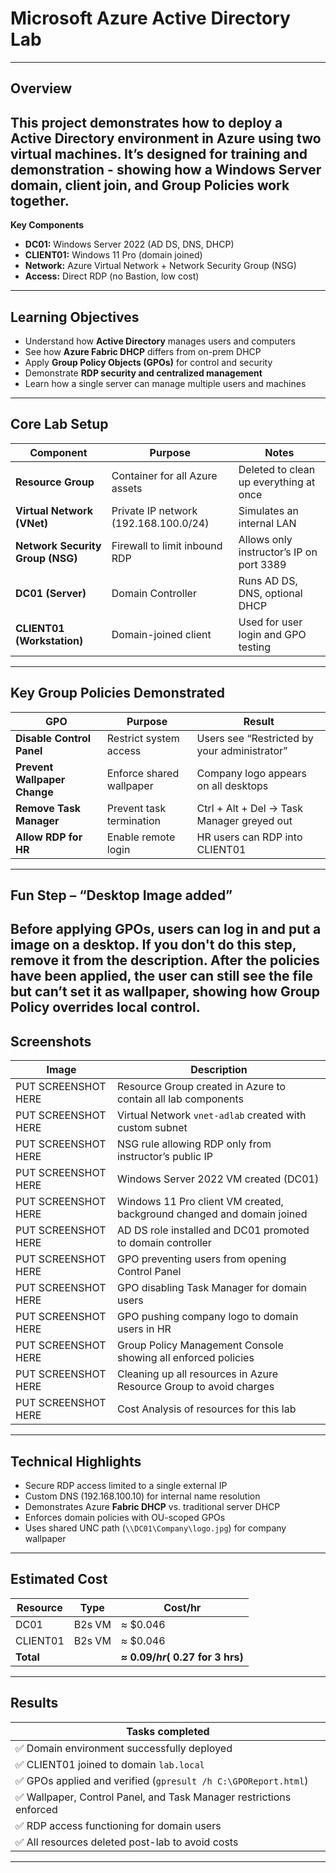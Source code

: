 # Microsoft Azure Active Directory Lab
---
## Overview
This project demonstrates how to deploy a **Active Directory environment in Azure** using two virtual machines.
It’s designed for training and demonstration - showing how a Windows Server domain, client join, and Group Policies work together.
---
**Key Components**
- **DC01:** Windows Server 2022 (AD DS, DNS, DHCP)
- **CLIENT01:** Windows 11 Pro (domain joined)
- **Network:** Azure Virtual Network + Network Security Group (NSG)
- **Access:** Direct RDP (no Bastion, low cost)
---
## Learning Objectives
- Understand how **Active Directory** manages users and computers
- See how **Azure Fabric DHCP** differs from on-prem DHCP
- Apply **Group Policy Objects (GPOs)** for control and security
- Demonstrate **RDP security and centralized management**
- Learn how a single server can manage multiple users and machines
---
## Core Lab Setup
| Component | Purpose | Notes |
|------------|----------|-------|
| **Resource Group** | Container for all Azure assets | Deleted to clean up everything at once |
| **Virtual Network (VNet)** | Private IP network (192.168.100.0/24) | Simulates an internal LAN |
| **Network Security Group (NSG)** | Firewall to limit inbound RDP | Allows only instructor’s IP on port 3389 |
| **DC01 (Server)** | Domain Controller | Runs AD DS, DNS, optional DHCP |
| **CLIENT01 (Workstation)** | Domain-joined client | Used for user login and GPO testing |
---
## Key Group Policies Demonstrated
| GPO | Purpose | Result |
|-----|----------|--------|
| **Disable Control Panel** | Restrict system access | Users see “Restricted by your administrator” |
| **Prevent Wallpaper Change** | Enforce shared wallpaper | Company logo appears on all desktops |
| **Remove Task Manager** | Prevent task termination | Ctrl + Alt + Del -> Task Manager greyed out |
| **Allow RDP for HR** | Enable remote login | HR users can RDP into CLIENT01 |
---
## Fun Step – “Desktop Image added”
Before applying GPOs, users can log in and put a image on a desktop. If you don't do this step, remove it from the description.
After the policies have been applied, the user can still see the file but **can’t set it as wallpaper**, showing how Group Policy overrides local control.
---
## Screenshots
| Image | Description |
|--------|-------------|
| PUT SCREENSHOT HERE| Resource Group created in Azure to contain all lab components |
| PUT SCREENSHOT HERE| Virtual Network `vnet-adlab` created with custom subnet |
| PUT SCREENSHOT HERE| NSG rule allowing RDP only from instructor’s public IP |
| PUT SCREENSHOT HERE| Windows Server 2022 VM created (DC01) |
| PUT SCREENSHOT HERE| Windows 11 Pro client VM created, background changed and domain joined |
| PUT SCREENSHOT HERE| AD DS role installed and DC01 promoted to domain controller |
| PUT SCREENSHOT HERE| GPO preventing users from opening Control Panel |
| PUT SCREENSHOT HERE| GPO disabling Task Manager for domain users |
| PUT SCREENSHOT HERE| GPO pushing company logo to domain users in HR |
| PUT SCREENSHOT HERE| Group Policy Management Console showing all enforced policies |
| PUT SCREENSHOT HERE| Cleaning up all resources in Azure Resource Group to avoid charges |
| PUT SCREENSHOT HERE| Cost Analysis of resources for this lab |
---
## Technical Highlights
- Secure RDP access limited to a single external IP
- Custom DNS (192.168.100.10) for internal name resolution
- Demonstrates Azure **Fabric DHCP** vs. traditional server DHCP
- Enforces domain policies with OU-scoped GPOs
- Uses shared UNC path (`\\DC01\Company\logo.jpg`) for company wallpaper
---
## Estimated Cost
| Resource | Type | Cost/hr |
|-----------|------|---------|
| DC01 | B2s VM | ≈ $0.046 |
| CLIENT01 | B2s VM | ≈ $0.046 |
| **Total** | | **≈ $0.09/hr (~$0.27 for 3 hrs)** |
---
## Results
|Tasks completed|
|--------|
|✅ Domain environment successfully deployed|
|✅ CLIENT01 joined to domain `lab.local`|
|✅ GPOs applied and verified (`gpresult /h C:\GPOReport.html`)|
|✅ Wallpaper, Control Panel, and Task Manager restrictions enforced|
|✅ RDP access functioning for domain users|
|✅ All resources deleted post-lab to avoid costs|
---
